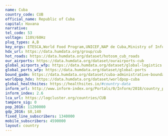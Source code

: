 ```yaml
---
name: Cuba
country_code: CUB
official_name: Republic of Cuba
capital: Havana
narrative:
tel_code: 53
voltage: 110V/60Hz
plug_types: A,B
key_orgs: ETESCA,World Food Program,UNICEF,NAP de Cuba,Ministry of Informatics and Communications,Intelsat,NewCom International
hdx_url: https://data.humdata.org/group/cub
hot_roads: https://data.humdata.org/dataset/hotosm_cub_roads
our_airports: https://data.humdata.org/dataset/ourairports-cub
global_airports_wfp: https://data.humdata.org/dataset/global-logistics
global_ports_wfp: https://data.humdata.org/dataset/global-ports
bound_gadm: https://data.humdata.org/dataset/cuba-administrative-boundaries-levels-0-and-1-from-gadm
worldpop_hdx: https://data.humdata.org/dataset/worldpop-cuba
global_healthsites: https://healthsites.io/#country-data
inform_url: http://www.inform-index.org/Portals/0/Inform/2018/country_profiles/CUB.pdf
inform_index: 2.6
lca_url: https://logcluster.org/countries/CUB
tampere_sig: 0
pop_2016: 11200000
gdp_2016: $8,140
fixed_line_subscribers: 1340000
mobile_subscribers: 4590000
layout: country
---
```

